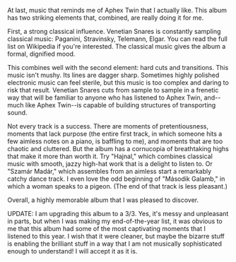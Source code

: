 At last, music that reminds me of Aphex Twin that I actually
like. This album has two striking elements that,
combined, are really doing it for me.

First, a strong classical influence. Venetian Snares is constantly
sampling classical music: Paganini, Stravinsky, Telemann, Elgar.
You can read the full list on Wikipedia if you're interested.
The classical music gives the album a formal, dignified
mood.

This combines well with the second element: hard cuts and transitions.
This music isn't mushy. Its lines are dagger sharp. Sometimes highly
polished electronic music can feel sterile, but this music
is too complex and daring to risk that result. Venetian Snares cuts from
sample to sample in a frenetic way that will be familiar to anyone who
has listened to Aphex Twin, and--much like Aphex Twin--is capable of
building structures of transporting sound.

Not every track is a success. There are moments of pretentiousness,
moments that lack purpose (the entire first track, in which someone hits a few aimless
notes on a piano, is baffling to me), and moments that are too chaotic and cluttered.
But the album has a cornucopia of breathtaking highs that make it more than worth it.
Try "Hajnal," which combines classical music with smooth, jazzy high-hat work
that is a delight to listen to. Or "Szamár Madár," which assembles from an aimless
start a remarkably catchy dance track. I even love the odd beginning of
"Második Galamb," in which a woman speaks to a pigeon. (The end of that track
is less pleasant.)

Overall, a highly memorable album that I was pleased to discover.

UPDATE: I am upgrading this album to a 3/3. Yes, it's messy and unpleasant in parts, but when
I was making my end-of-the-year list, it was obvious to me that this album had some of the
most captivating moments that I listened to this year. I wish that it were cleaner, but maybe
the bizarre stuff is enabling the brilliant stuff in a way that I am not musically sophisticated
enough to understand! I will accept it as it is.
